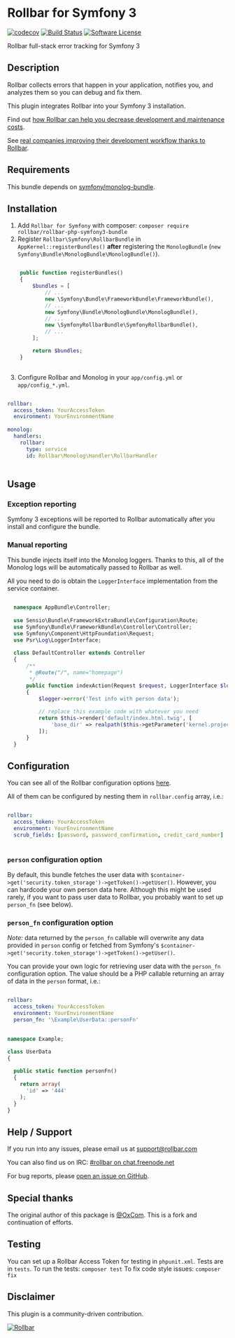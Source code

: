 # Rollbar for Symfony 3
[![codecov](https://codecov.io/gh/rollbar/rollbar-php-symfony3-bundle/branch/master/graph/badge.svg)](https://codecov.io/gh/rollbar/rollbar-php-symfony3-bundle)
[![Build Status](https://travis-ci.org/rollbar/rollbar-php-symfony3-bundle.svg?branch=master)](https://travis-ci.org/rollbar/rollbar-php-symfony3-bundle)
[![Software License](https://img.shields.io/badge/license-MIT-brightgreen.svg?style=flat-square)](LICENSE)

Rollbar full-stack error tracking for Symfony 3

## Description
Rollbar collects errors that happen in your application, notifies you, and analyzes them so you can debug and fix them.

This plugin integrates Rollbar into your Symfony 3 installation.

Find out [how Rollbar can help you decrease development and maintenance costs](https://rollbar.com/features/).

See [real companies improving their development workflow thanks to Rollbar](https://rollbar.com/customers/).

## Requirements

This bundle depends on [symfony/monolog-bundle](https://github.com/symfony/monolog-bundle).

## Installation
1. Add `Rollbar for Symfony` with composer: `composer require rollbar/rollbar-php-symfony3-bundle`
2. Register `Rollbar\Symfony\RollbarBundle` in `AppKernel::registerBundles()` **after** registering the `MonologBundle` (`new Symfony\Bundle\MonologBundle\MonologBundle()`).

```php

    public function registerBundles()
    {
        $bundles = [
            // ...
            new \Symfony\Bundle\FrameworkBundle\FrameworkBundle(),
            // ...
            new Symfony\Bundle\MonologBundle\MonologBundle(),
            // ...
            new \SymfonyRollbarBundle\SymfonyRollbarBundle(),
            // ...
        ];

        return $bundles;
    }
    
```

3. Configure Rollbar and Monolog in your `app/config.yml` or `app/config_*.yml`.

```yaml

rollbar:
  access_token: YourAccessToken
  environment: YourEnvironmentName
    
monolog:
  handlers:
    rollbar:
      type: service
      id: Rollbar\Monolog\Handler\RollbarHandler
    
```

## Usage

### Exception reporting

Symfony 3 exceptions will be reported to Rollbar automatically after you install and configure the bundle.

### Manual reporting

This bundle injects itself into the Monolog loggers. Thanks to this, all of the Monolog logs will be automatically passed to Rollbar as well.

All you need to do is obtain the `LoggerInterface` implementation from the service container.

```php

  namespace AppBundle\Controller;
  
  use Sensio\Bundle\FrameworkExtraBundle\Configuration\Route;
  use Symfony\Bundle\FrameworkBundle\Controller\Controller;
  use Symfony\Component\HttpFoundation\Request;
  use Psr\Log\LoggerInterface;
  
  class DefaultController extends Controller
  {
      /**
       * @Route("/", name="homepage")
       */
      public function indexAction(Request $request, LoggerInterface $logger)
      {
          $logger->error('Test info with person data');
          
          // replace this example code with whatever you need
          return $this->render('default/index.html.twig', [
              'base_dir' => realpath($this->getParameter('kernel.project_dir')).DIRECTORY_SEPARATOR,
          ]);
      }
  }

```

## Configuration

You can see all of the Rollbar configuration options [here](https://github.com/rollbar/rollbar-php#configuration-reference).

All of them can be configured by nesting them in `rollbar.config` array, i.e.:

```yaml

rollbar:
  access_token: YourAccessToken
  environment: YourEnvironmentName
  scrub_fields: [password, password_confirmation, credit_card_number]
    
```

### `person` configuration option

By default, this bundle fetches the user data with `$container->get('security.token_storage')->getToken()->getUser()`. However, you can hardcode your own person data here. Although this might be used rarely, if you want to pass user data to Rollbar, you probably want to set up `person_fn` (see below).

### `person_fn` configuration option

*Note:* data returned by the `person_fn` callable will overwrite any data provided in `person` config or fetched from Symfony's `$container->get('security.token_storage')->getToken()->getUser()`.

You can provide your own logic for retrieving user data with the `person_fn` configuration option. The value should be a PHP callable returning an array of data in the `person` format, i.e.:

```yaml

rollbar:
  access_token: YourAccessToken
  environment: YourEnvironmentName
  person_fn: '\Example\UserData::personFn'
        
```

```php
namespace Example;

class UserData
{
  
  public static function personFn()
  {
    return array(
      'id' => '444'
    );
  }
}
```

## Help / Support

If you run into any issues, please email us at [support@rollbar.com](mailto:support@rollbar.com)

You can also find us on IRC: [#rollbar on chat.freenode.net](irc://chat.freenode.net/rollbar)

For bug reports, please [open an issue on GitHub](https://github.com/rollbar/rollbar-php-symfony3-bundle/issues/new).

## Special thanks

The original author of this package is [@OxCom](https://www.oxcom.me). This is a fork and continuation of efforts.

## Testing

You can set up a Rollbar Access Token for testing in `phpunit.xml`.
Tests are in `tests`.
To run the tests: `composer test`
To fix code style issues: `composer fix`

## Disclaimer

This plugin is a community-driven contribution.

[![Rollbar](https://d26gfdfi90p7cf.cloudfront.net/rollbar-badge.144534.o.png)](https://rollbar.com/)
